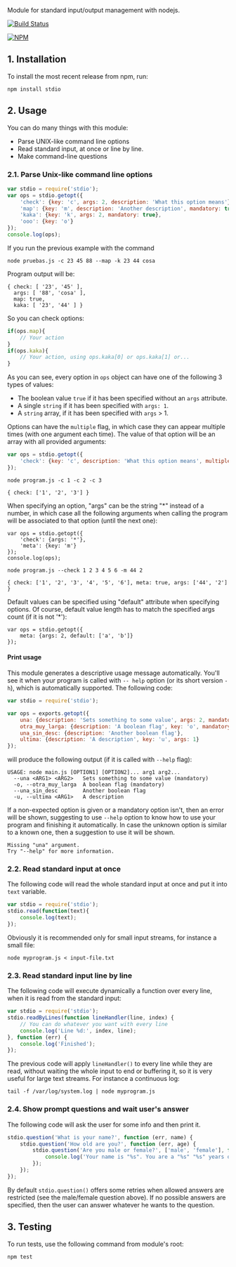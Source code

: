 Module for standard input/output management with nodejs.

[![Build Status](https://secure.travis-ci.org/sgmonda/stdio.png)](http://travis-ci.org/sgmonda/stdio)

[![NPM](https://nodei.co/npm/stdio.png)](https://nodei.co/npm/stdio/)

## 1. Installation

To install the most recent release from npm, run:

    npm install stdio

## 2. Usage

You can do many things with this module:
* Parse UNIX-like command line options
* Read standard input, at once or line by line.
* Make command-line questions

### 2.1. Parse Unix-like command line options

```javascript
var stdio = require('stdio');
var ops = stdio.getopt({
    'check': {key: 'c', args: 2, description: 'What this option means'},
    'map': {key: 'm', description: 'Another description', mandatory: true},
    'kaka': {key: 'k', args: 2, mandatory: true},
    'ooo': {key: 'o'}
});
console.log(ops);
```

If you run the previous example with the command

    node pruebas.js -c 23 45 88 --map -k 23 44 cosa

Program output will be:

    { check: [ '23', '45' ],
      args: [ '88', 'cosa' ],
      map: true,
      kaka: [ '23', '44' ] }

So you can check options:

```javascript
if(ops.map){
    // Your action
}
if(ops.kaka){
    // Your action, using ops.kaka[0] or ops.kaka[1] or...
}
```

As you can see, every option in `ops` object can have one of the following 3 types of values:

* The boolean value `true` if it has been specified without an `args` attribute.
* A single `string` if it has been specified with `args: 1`.
* A `string` array, if it has been specified with `args` > 1.

Options can have the `multiple` flag, in which case they can appear multiple times (with one argument each time). The value of that option will be an array with all provided arguments:

```javascript
var ops = stdio.getopt({
    'check': {key: 'c', description: 'What this option means', multiple: true}
});
```
```
node program.js -c 1 -c 2 -c 3
```
```
{ check: ['1', '2', '3'] }

```

When specifying an option, "args" can be the string "*" instead of a number, in which case all the following arguments when calling the program will be associated to that option (until the next one):

```
var ops = stdio.getopt({
    'check': {args: '*'},
	'meta': {key: 'm'}
});
console.log(ops);
```
```
node program.js --check 1 2 3 4 5 6 -m 44 2
```
```
{ check: ['1', '2', '3', '4', '5', '6'], meta: true, args: ['44', '2'] }
```

Default values can be specified using "default" attribute when specifying options. Of course, default value length has to match the specified args count (if it is not '*'):

```
var ops = stdio.getopt({
	meta: {args: 2, default: ['a', 'b']}
});
```

#### Print usage

This module generates a descriptive usage message automatically. You'll see it when your program is called with `--	help` option (or its short version `-h`), which is automatically supported. The following code:

```javascript
var stdio = require('stdio');

var ops = exports.getopt({
	una: {description: 'Sets something to some value', args: 2, mandatory: true},
	otra_muy_larga: {description: 'A boolean flag', key: 'o', mandatory: true},
	una_sin_desc: {description: 'Another boolean flag'},
	ultima: {description: 'A description', key: 'u', args: 1}
});
```

will produce the following output (if it is called with `--help` flag):

```
USAGE: node main.js [OPTION1] [OPTION2]... arg1 arg2...
  --una <ARG1> <ARG2>  	Sets something to some value (mandatory)
  -o, --otra_muy_larga 	A boolean flag (mandatory)
  --una_sin_desc       	Another boolean flag
  -u, --ultima <ARG1>  	A description
```

If a non-expected option is given or a mandatory option isn't, then an error will be shown, suggesting to use `--help` option to know how to use your program and finishing it automatically. In case the unknown option is similar to a known one, then a suggestion to use it will be shown.

```
Missing "una" argument.
Try "--help" for more information.
```

### 2.2. Read standard input at once

The following code will read the whole standard input at once and put it into `text` variable.

```javascript
var stdio = require('stdio');
stdio.read(function(text){
    console.log(text);
});
```

Obviously it is recommended only for small input streams, for instance a small file:

```
node myprogram.js < input-file.txt
```

### 2.3. Read standard input line by line

The following code will execute dynamically a function over every line, when it is read from the standard input:

```javascript
var stdio = require('stdio');
stdio.readByLines(function lineHandler(line, index) {
    // You can do whatever you want with every line
    console.log('Line %d:', index, line);
}, function (err) {
    console.log('Finished');
});
```

The previous code will apply `lineHandler()` to every line while they are read, without waiting the whole input to end or buffering it, so it is very useful for large text streams. For instance a continuous log:

```
tail -f /var/log/system.log | node myprogram.js
```

### 2.4. Show prompt questions and wait user's answer

The following code will ask the user for some info and then print it.

```javascript
stdio.question('What is your name?', function (err, name) {
    stdio.question('How old are you?', function (err, age) {
        stdio.question('Are you male or female?', ['male', 'female'], function (err, sex) {
            console.log('Your name is "%s". You are a "%s" "%s" years old.', name, sex, age);
        });
    });
});
```

By default `stdio.question()` offers some retries when allowed answers are restricted (see the male/female question above). If no possible answers are specified, then the user can answer whatever he wants to the question.

## 3. Testing

To run tests, use the following command from module's root:

````
npm test
````
